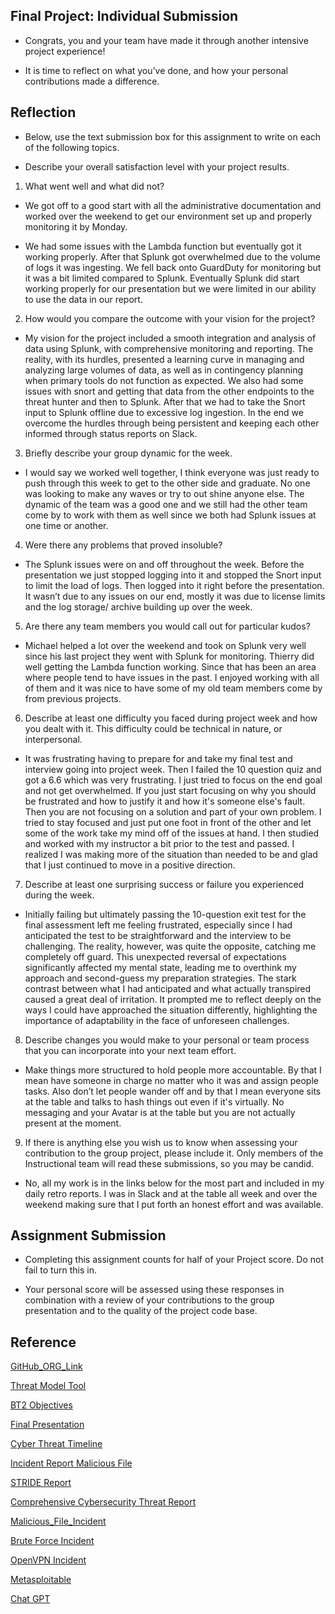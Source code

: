## Final Project: Individual Submission

- Congrats, you and your team have made it through another intensive project experience!

- It is time to reflect on what you’ve done, and how your personal contributions made a difference.

## Reflection

- Below, use the text submission box for this assignment to write on each of the following topics.

- Describe your overall satisfaction level with your project results.

1. What went well and what did not?

- We got off to a good start with all the administrative documentation and worked over the weekend to get our environment set up and properly monitoring it by Monday.

- We had some issues with the Lambda function but eventually got it working properly.
After that Splunk got overwhelmed due to the volume of logs it was ingesting. We fell back onto GuardDuty for monitoring but it was a bit limited compared to Splunk. Eventually Splunk did start working properly for our presentation but we were limited in our ability to use the data in our report.


2. How would you compare the outcome with your vision for the project?

- My vision for the project  included a smooth integration and analysis of data using Splunk, with comprehensive monitoring and reporting. The reality, with its hurdles, presented a learning curve in managing and analyzing large volumes of data, as well as in contingency planning when primary tools do not function as expected. We also had some issues with snort and getting that data from the other endpoints to the threat hunter and then to Splunk. After that we had to take the Snort input to Splunk offline due to excessive log ingestion. In the end we overcome the hurdles through being persistent and keeping each other informed through status reports on Slack.

3. Briefly describe your group dynamic for the week.

- I would say we worked well together, I think everyone was just ready to push through this week to get to the other side and graduate. No one was looking to make any waves or try to out shine anyone else. The dynamic of the team was a good one and we still had the other team come by to work with them as well since we both had Splunk issues at one time or another.

4. Were there any problems that proved insoluble?

- The Splunk issues were on and off throughout the week. Before the presentation we just stopped logging into it and stopped the Snort input to limit the load of logs. Then logged into it right before the presentation. It wasn’t due to any issues on our end, mostly it was due to license limits and the log storage/ archive building up over the week.

5. Are there any team members you would call out for particular kudos?

- Michael helped a lot over the weekend and took on Splunk very well since his last project they went with Splunk for monitoring. Thierry did well getting the Lambda function working. Since that has been an area where people tend to have issues in the past. I enjoyed working with all of them and it was nice to have some of my old team members come by from previous projects.

6. Describe at least one difficulty you faced during project week and how you dealt with it. This difficulty could be technical in nature, or interpersonal.

- It was frustrating having to prepare for and take my final test and interview going into project week. Then I failed the 10 question quiz and got a 6.6 which was very frustrating. I just tried to focus on the end goal and not get overwhelmed. If you just start focusing on why you should be frustrated and how to justify it and how it's someone else's fault. Then you are not focusing on a solution and part of your own problem. I tried to stay focused and just put one foot in front of the other and let some of the work take my mind off of the issues at hand. I then studied and worked with my instructor a bit prior to the test and passed. I realized I was making more of the situation than needed to be and glad that I just continued to move in a positive direction. 

7. Describe at least one surprising success or failure you experienced during the week.

- Initially failing but ultimately passing the 10-question exit test for the final assessment left me feeling frustrated, especially since I had anticipated the test to be straightforward and the interview to be challenging. The reality, however, was quite the opposite, catching me completely off guard. This unexpected reversal of expectations significantly affected my mental state, leading me to overthink my approach and second-guess my preparation strategies. The stark contrast between what I had anticipated and what actually transpired caused a great deal of irritation. It prompted me to reflect deeply on the ways I could have approached the situation differently, highlighting the importance of adaptability in the face of unforeseen challenges.

8. Describe changes you would make to your personal or team process that you can incorporate into your next team effort.

- Make things more structured to hold people more accountable. By that I mean have someone in charge no matter who it was and assign people tasks. Also don’t let people wander off and by that I mean everyone sits at the table and talks to hash things out even if it's virtually. No messaging and your Avatar is at the table but you are not actually present at the moment.

9. If there is anything else you wish us to know when assessing your contribution to the group project, please include it. Only members of the Instructional team will read these submissions, so you may be candid.

- No, all my work is in the links below for the most part and included in my daily retro reports. I was in Slack and at the table all week and over the weekend making sure that I put forth an honest effort and was available.

## Assignment Submission

- Completing this assignment counts for half of your Project score. Do not fail to turn this in.

- Your personal score will be assessed using these responses in combination with a review of your contributions to the group presentation and to the quality of the project code base.

## Reference

[GitHub_ORG_Link](https://github.com/Guardian-Techonologies)

[Threat Model Tool](https://docs.google.com/document/d/1mBA3r--VRf65MU3qUy1kVuRjyKn4sTxsCOxZL_7NjPM/edit?usp=sharing) 

[BT2 Objectives](https://docs.google.com/document/d/1CENee0jJHnXUots1-vh4yTrvfEtGZQJ3hoKkyC7Vvcw/edit) 

[Final Presentation](https://docs.google.com/presentation/d/1PXNTB5LqcRvMcqeVXooJWBJadhNDQmEGra5ewaPtrbU/edit?usp=sharing) 

[Cyber Threat Timeline](https://docs.google.com/document/d/1npEi5vH7y1iTvWDnF6qcZFNsLUA-KBFbQxoy5bvC0VY/edit?usp=sharing)

[Incident Report Malicious File](https://docs.google.com/document/d/1M2f_G8YKSRFs1IHtD1-0CxAFnzadKjlmCWD96TvH0UQ/edit?usp=sharing)

[STRIDE Report](https://docs.google.com/document/d/1UQukIQ9ScEVJvBkVB4NXG6SSKMVP9JRtrEL9gu85zhM/edit?usp=sharing)

[Comprehensive Cybersecurity Threat Report](https://docs.google.com/document/d/1TqUUDoLmZ8KFwpQ0UjEeiSPiuYNf09Tc9ve_bI6oAb8/edit?usp=sharing)

[Malicious_File_Incident](https://docs.google.com/document/d/1M2f_G8YKSRFs1IHtD1-0CxAFnzadKjlmCWD96TvH0UQ/edit?usp=sharing)

[Brute Force Incident](https://docs.google.com/document/d/1LeTc7iSxaEZqhNaVnPTrTGRJjPvqQ_rHSA6cQ-Y3jmA/edit?usp=sharing)

[OpenVPN Incident](https://docs.google.com/document/d/1LRrxGPlrf6V_WKLTRxSpd4Iw2M3_NJtAGmPgkIZqYVg/edit?usp=sharing)

[Metasploitable](https://docs.google.com/document/d/1n03nbp_96swp477OnOX3hZz8qVGH0Hdn2_GlONmBFsA/edit?usp=sharing)

[Chat GPT](https://chat.openai.com/share/84e11f49-b669-49d1-b615-167e345e3791)

